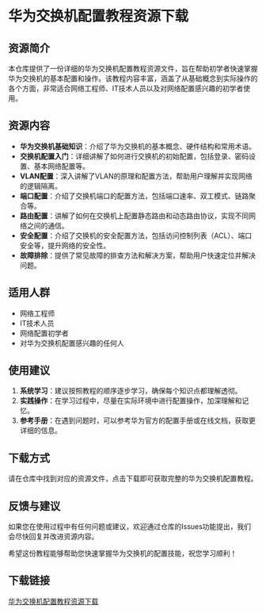 # 华为交换机配置教程资源下载

## 资源简介

本仓库提供了一份详细的华为交换机配置教程资源文件，旨在帮助初学者快速掌握华为交换机的基本配置和操作。该教程内容丰富，涵盖了从基础概念到实际操作的各个方面，非常适合网络工程师、IT技术人员以及对网络配置感兴趣的初学者使用。

## 资源内容

- **华为交换机基础知识**：介绍了华为交换机的基本概念、硬件结构和常用术语。
- **交换机配置入门**：详细讲解了如何进行交换机的初始配置，包括登录、密码设置、基本网络配置等。
- **VLAN配置**：深入讲解了VLAN的原理和配置方法，帮助用户理解并实现网络的逻辑隔离。
- **端口配置**：介绍了交换机端口的配置方法，包括端口速率、双工模式、链路聚合等。
- **路由配置**：讲解了如何在交换机上配置静态路由和动态路由协议，实现不同网络之间的通信。
- **安全配置**：介绍了交换机的安全配置方法，包括访问控制列表（ACL）、端口安全等，提升网络的安全性。
- **故障排除**：提供了常见故障的排查方法和解决方案，帮助用户快速定位并解决问题。

## 适用人群

- 网络工程师
- IT技术人员
- 网络配置初学者
- 对华为交换机配置感兴趣的任何人

## 使用建议

1. **系统学习**：建议按照教程的顺序逐步学习，确保每个知识点都理解透彻。
2. **实践操作**：在学习过程中，尽量在实际环境中进行配置操作，加深理解和记忆。
3. **参考手册**：在遇到问题时，可以参考华为官方的配置手册或在线文档，获取更详细的信息。

## 下载方式

请在仓库中找到对应的资源文件，点击下载即可获取完整的华为交换机配置教程。

## 反馈与建议

如果您在使用过程中有任何问题或建议，欢迎通过仓库的Issues功能提出，我们会尽快回复并改进资源内容。

希望这份教程能够帮助您快速掌握华为交换机的配置技能，祝您学习顺利！

## 下载链接

[华为交换机配置教程资源下载](https://pan.quark.cn/s/dbadb26bad2b)
